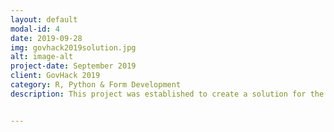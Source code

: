 ```yaml
---
layout: default
modal-id: 4
date: 2019-09-28
img: govhack2019solution.jpg
alt: image-alt
project-date: September 2019
client: GovHack 2019
category: R, Python & Form Development
description: This project was established to create a solution for the GovHack 2019 competition, which can be found at http://tylorbunting.com/GovHack2019/. 


---
```

